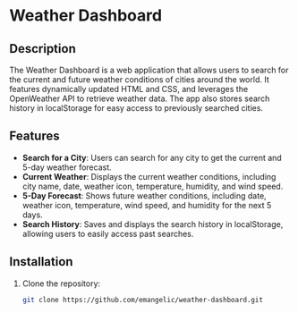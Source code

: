 # Weather Dashboard

## Description
The Weather Dashboard is a web application that allows users to search for the current and future weather conditions of cities around the world. It features dynamically updated HTML and CSS, and leverages the OpenWeather API to retrieve weather data. The app also stores search history in localStorage for easy access to previously searched cities.

## Features
- **Search for a City**: Users can search for any city to get the current and 5-day weather forecast.
- **Current Weather**: Displays the current weather conditions, including city name, date, weather icon, temperature, humidity, and wind speed.
- **5-Day Forecast**: Shows future weather conditions, including date, weather icon, temperature, wind speed, and humidity for the next 5 days.
- **Search History**: Saves and displays the search history in localStorage, allowing users to easily access past searches.

## Installation
1. Clone the repository:
   ```bash
   git clone https://github.com/emangelic/weather-dashboard.git

